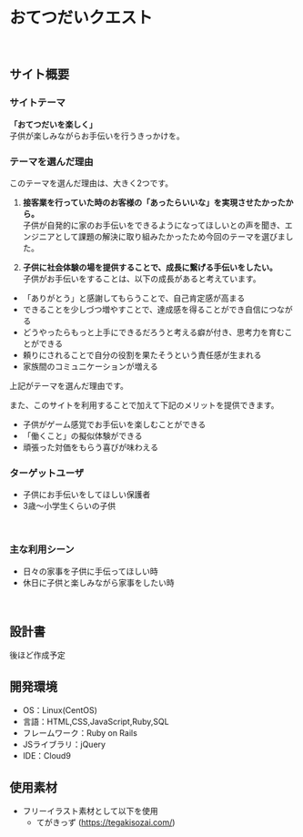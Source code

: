 # おてつだいクエスト
​

## サイト概要
### サイトテーマ
**「おてつだいを楽しく」**<br>
子供が楽しみながらお手伝いを行うきっかけを。
​

### テーマを選んだ理由
このテーマを選んだ理由は、大きく2つです。

1. **接客業を行っていた時のお客様の「あったらいいな」を実現させたかったから。**<br>
子供が自発的に家のお手伝いをできるようになってほしいとの声を聞き、エンジニアとして課題の解決に取り組みたかったため今回のテーマを選びました。

2. **子供に社会体験の場を提供することで、成長に繋げる手伝いをしたい。**<br>
子供がお手伝いをすることは、以下の成長があると考えています。

- 「ありがとう」と感謝してもらうことで、自己肯定感が高まる
- できることを少しづつ増やすことで、達成感を得ることができ自信につながる
- どうやったらもっと上手にできるだろうと考える癖が付き、思考力を育むことができる
- 頼りにされることで自分の役割を果たそうという責任感が生まれる
- 家族間のコミュニケーションが増える
 
上記がテーマを選んだ理由です。<br>

また、このサイトを利用することで加えて下記のメリットを提供できます。
 - 子供がゲーム感覚でお手伝いを楽しむことができる
 - 「働くこと」の擬似体験ができる
 - 頑張った対価をもらう喜びが味わえる


### ターゲットユーザ
 - 子供にお手伝いをしてほしい保護者
 - 3歳〜小学生くらいの子供

​
### 主な利用シーン
 - 日々の家事を子供に手伝ってほしい時
 - 休日に子供と楽しみながら家事をしたい時

​
## 設計書
後ほど作成予定
​
## 開発環境
- OS：Linux(CentOS)
- 言語：HTML,CSS,JavaScript,Ruby,SQL
- フレームワーク：Ruby on Rails
- JSライブラリ：jQuery
- IDE：Cloud9
​
## 使用素材
- フリーイラスト素材として以下を使用
  - てがきっず (https://tegakisozai.com/) 